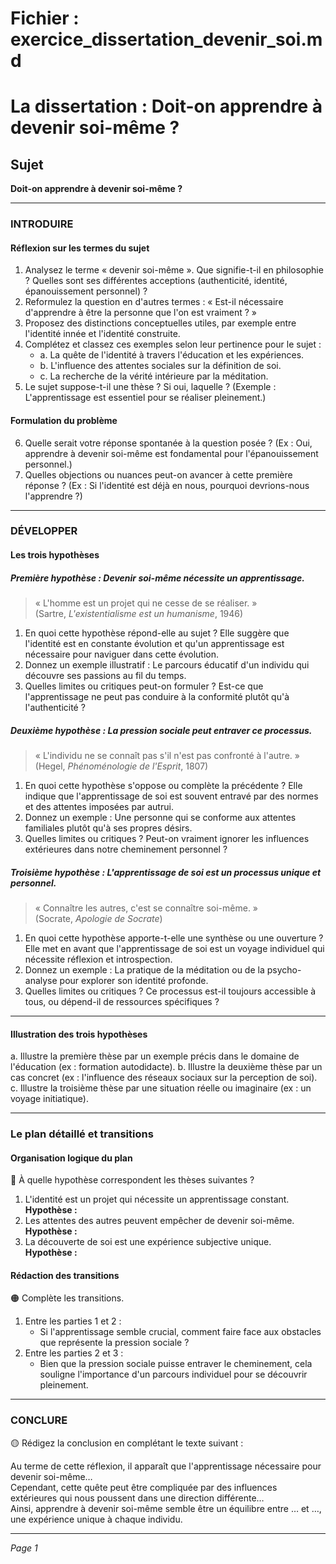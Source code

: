 # Fichier : exercice_dissertation_devenir_soi.md

# La dissertation : Doit-on apprendre à devenir soi-même ?

## Sujet
**Doit-on apprendre à devenir soi-même ?**

---

### INTRODUIRE

#### Réflexion sur les termes du sujet

1. Analysez le terme « devenir soi-même ». Que signifie-t-il en philosophie ? Quelles sont ses différentes acceptions (authenticité, identité, épanouissement personnel) ?
2. Reformulez la question en d'autres termes : « Est-il nécessaire d'apprendre à être la personne que l'on est vraiment ? »
3. Proposez des distinctions conceptuelles utiles, par exemple entre l'identité innée et l'identité construite.
4. Complétez et classez ces exemples selon leur pertinence pour le sujet :
   - a. La quête de l'identité à travers l'éducation et les expériences.
   - b. L'influence des attentes sociales sur la définition de soi.
   - c. La recherche de la vérité intérieure par la méditation.
5. Le sujet suppose-t-il une thèse ? Si oui, laquelle ? (Exemple : L'apprentissage est essentiel pour se réaliser pleinement.)

#### Formulation du problème

6. Quelle serait votre réponse spontanée à la question posée ? (Ex : Oui, apprendre à devenir soi-même est fondamental pour l'épanouissement personnel.)
7. Quelles objections ou nuances peut-on avancer à cette première réponse ? (Ex : Si l'identité est déjà en nous, pourquoi devrions-nous l'apprendre ?)

---

### DÉVELOPPER

#### Les trois hypothèses

##### Première hypothèse : Devenir soi-même nécessite un apprentissage.

> « L'homme est un projet qui ne cesse de se réaliser. »  
> (Sartre, *L'existentialisme est un humanisme*, 1946)

1. En quoi cette hypothèse répond-elle au sujet ? Elle suggère que l'identité est en constante évolution et qu'un apprentissage est nécessaire pour naviguer dans cette évolution.
2. Donnez un exemple illustratif : Le parcours éducatif d'un individu qui découvre ses passions au fil du temps.
3. Quelles limites ou critiques peut-on formuler ? Est-ce que l'apprentissage ne peut pas conduire à la conformité plutôt qu'à l'authenticité ?

##### Deuxième hypothèse : La pression sociale peut entraver ce processus.

> « L'individu ne se connaît pas s'il n'est pas confronté à l'autre. »  
> (Hegel, *Phénoménologie de l'Esprit*, 1807)

1. En quoi cette hypothèse s'oppose ou complète la précédente ? Elle indique que l'apprentissage de soi est souvent entravé par des normes et des attentes imposées par autrui.
2. Donnez un exemple : Une personne qui se conforme aux attentes familiales plutôt qu'à ses propres désirs.
3. Quelles limites ou critiques ? Peut-on vraiment ignorer les influences extérieures dans notre cheminement personnel ?

##### Troisième hypothèse : L'apprentissage de soi est un processus unique et personnel.

> « Connaître les autres, c'est se connaître soi-même. »  
> (Socrate, *Apologie de Socrate*)

1. En quoi cette hypothèse apporte-t-elle une synthèse ou une ouverture ? Elle met en avant que l'apprentissage de soi est un voyage individuel qui nécessite réflexion et introspection.
2. Donnez un exemple : La pratique de la méditation ou de la psycho-analyse pour explorer son identité profonde.
3. Quelles limites ou critiques ? Ce processus est-il toujours accessible à tous, ou dépend-il de ressources spécifiques ?

---

#### Illustration des trois hypothèses

a. Illustre la première thèse par un exemple précis dans le domaine de l'éducation (ex : formation autodidacte).
b. Illustre la deuxième thèse par un cas concret (ex : l'influence des réseaux sociaux sur la perception de soi).
c. Illustre la troisième thèse par une situation réelle ou imaginaire (ex : un voyage initiatique).

---

### Le plan détaillé et transitions

#### Organisation logique du plan

🔴 À quelle hypothèse correspondent les thèses suivantes ?

1. L'identité est un projet qui nécessite un apprentissage constant.  
   **Hypothèse :**
2. Les attentes des autres peuvent empêcher de devenir soi-même.  
   **Hypothèse :**
3. La découverte de soi est une expérience subjective unique.  
   **Hypothèse :**

#### Rédaction des transitions

🟠 Complète les transitions.

1. Entre les parties 1 et 2 :  
   - Si l'apprentissage semble crucial, comment faire face aux obstacles que représente la pression sociale ?
2. Entre les parties 2 et 3 :  
   - Bien que la pression sociale puisse entraver le cheminement, cela souligne l'importance d'un parcours individuel pour se découvrir pleinement.

---

### CONCLURE

🟡 Rédigez la conclusion en complétant le texte suivant :

Au terme de cette réflexion, il apparaît que l'apprentissage nécessaire pour devenir soi-même…  
Cependant, cette quête peut être compliquée par des influences extérieures qui nous poussent dans une direction différente…  
Ainsi, apprendre à devenir soi-même semble être un équilibre entre … et …, une expérience unique à chaque individu.

--- 

*Page 1*
